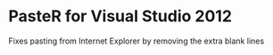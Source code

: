 # PasteR for Visual Studio 2012 #

Fixes pasting from Internet Explorer by removing the extra blank lines